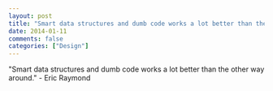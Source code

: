 ```yaml
---
layout: post
title: "Smart data structures and dumb code works a lot better than the other way around."
date: 2014-01-11
comments: false
categories: ["Design"]
---
```


<span class='quote'>"Smart data structures and dumb code works a lot better than the other way around."</span>
<span class='by'>- Eric Raymond</span>
